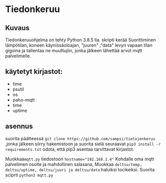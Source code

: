 #  Tiedonkeruu

##  Kuvaus
Tiedonkeruuohjelma on tehty Python 3.8.5 lla. 
skripti kerää Suorittiminen lämpötilan, koneen käynissäoloajan, "juuren" ,"data" levyn vapaan tilan gigoina ja tallentaa ne muuttujiin, 
jonka jälkeen lähettää arvot mqtt palvelimelle.


## käytetyt kirjastot:
* time
* psutil
* os
* paho-mqtt
* time 
* uptime 

##  asennus

suorita päätteessä  `git clone https://github.com/sampsi/tietojenkeruu` ,jonka jälkeen siirry hakemistoon ja suorita sielä seuraavat `pip3 install -r requirements.txt`
odota, että pip3 asentaa tarvittavat kirjastot. 

Muokkaa`mqtt.py` tiedostoon `hostname="192.168.1.4"` Kohdalle oma mqtt palvelimen osoite ja mahdollinen salasana,
Muokkaa `deltsu/temp, deltsu/uptime, deltsu/juuri ja deltsu/data` haluiksi tocikeiksi. 
Suorita sciprti `python3 mqtt.py`

